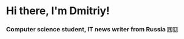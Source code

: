 # Hi there, I'm Dmitriy!
### Computer science student, IT news writer from Russia 🇷🇺
<!---
tretyakovid/tretyakovid is a ✨ special ✨ repository because its `README.md` (this file) appears on your GitHub profile.
You can click the Preview link to take a look at your changes.
--->
